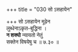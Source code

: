 +++
title = "030 सो ऽसहायेन"

+++
सो ऽसहायेन मूढेन  
लुब्धेनाऽकृत-बुद्धिना ।  
**न शक्यो** न्यायतो नेतुं  
सक्तेन विषयेषु च  ॥ ७.३० ॥